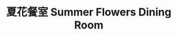 ---
title: "夏花餐室 Summer Flowers Dining Room"
description: "夏花餐室 Summer Flowers Dining Room"
layout: shop
keywords:
  - 美食競賽
  - 台灣美食
  - 美食精選
datePublished: "2025-06-30"
dateModified: "2025-07-04"
city: "台北市"
district: "大安區"
address: "台北市大安區忠孝東路三段282號入口在Dior精品店旁側3樓"
phone: "0227111328"
geo: "25.041401565132674, 121.54257655443024"
google_map: "https://maps.app.goo.gl/feD9PDWq1FRNiwhQ8"
footinder: "https://footinder.com.tw/%e5%8f%b0%e5%8c%97%e5%b8%82%e5%a4%a7%e5%ae%89%e5%8d%80/362154/"
official: "https://www.facebook.com/summerflowerstaipei/"
award:
  - name: "500盤"
    year: "2024"
    entries:
      - dishes:
          - "果阿的鮮魚咖哩"

---